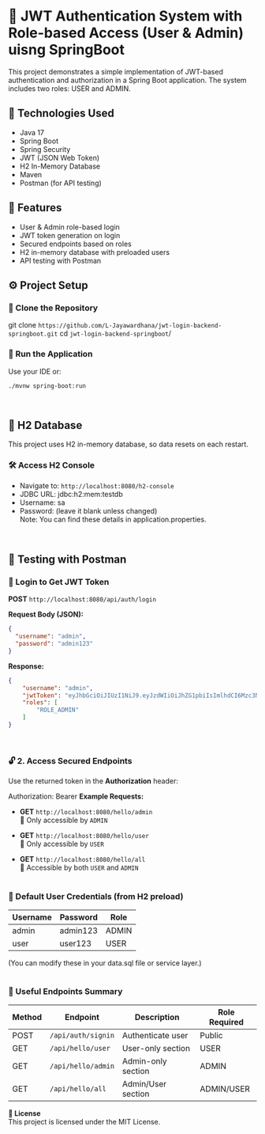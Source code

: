 # 🔐 JWT Authentication System with Role-based Access (User & Admin) uisng SpringBoot

This project demonstrates a simple implementation of JWT-based authentication and authorization in a Spring Boot application. The system includes two roles: USER and ADMIN.

## 🧰 Technologies Used

- Java 17
- Spring Boot
- Spring Security
- JWT (JSON Web Token)
- H2 In-Memory Database
- Maven
- Postman (for API testing)

## 📂 Features

- User & Admin role-based login
- JWT token generation on login
- Secured endpoints based on roles
- H2 in-memory database with preloaded users
- API testing with Postman

## ⚙️ Project Setup
### 🔄 Clone the Repository

git clone `https://github.com/L-Jayawardhana/jwt-login-backend-springboot.git`
cd `jwt-login-backend-springboot`/

### 🚀 Run the Application
Use your IDE or:

`./mvnw spring-boot:run`

<br>

## 💾 H2 Database
This project uses H2 in-memory database, so data resets on each restart.

### 🛠 Access H2 Console
- Navigate to: `http://localhost:8080/h2-console`
- JDBC URL: jdbc:h2:mem:testdb
- Username: sa
- Password: (leave it blank unless changed)<br>
Note: You can find these details in application.properties.
<br>

## 🧪 Testing with Postman

### 🔑 Login to Get JWT Token

**POST** `http://localhost:8080/api/auth/login`

**Request Body (JSON):**
```json
{
  "username": "admin",
  "password": "admin123"
}
```
**Response:**
```json
{
    "username": "admin",
    "jwtToken": "eyJhbGciOiJIUzI1NiJ9.eyJzdWIiOiJhZG1pbiIsImlhdCI6Mzc3NTMyMDUyNjN9.nysyDBzrd....",
    "roles": [
        "ROLE_ADMIN"
    ]
}
```
</br>

### 🔓 2. Access Secured Endpoints

Use the returned token in the **Authorization** header:

Authorization: Bearer <your-token>
**Example Requests:**

- **GET** `http://localhost:8080/hello/admin`  
  🔐 Only accessible by `ADMIN`

- **GET** `http://localhost:8080/hello/user`  
  🔐 Only accessible by `USER`

- **GET** `http://localhost:8080/hello/all`  
  🔐 Accessible by both `USER` and `ADMIN`</br></br>


### 📁 Default User Credentials (from H2 preload)

| Username | Password | Role  |
| -------- | -------- | ----- |
| admin    | admin123 | ADMIN |
| user     | user123  | USER  |

(You can modify these in your data.sql file or service layer.)</br></br>

### 📎 Useful Endpoints Summary

| Method | Endpoint               | Description        | Role Required |
| ------ | ---------------------- | ------------------ | ------------- |
| POST   | `/api/auth/signin`     | Authenticate user  | Public        |
| GET    | `/api/hello/user`      | User-only section  | USER          |
| GET    | `/api/hello/admin`     | Admin-only section | ADMIN         |
| GET    | `/api/hello/all`       | Admin/User section | ADMIN/USER  |

**📝 License**<br>
This project is licensed under the MIT License.
